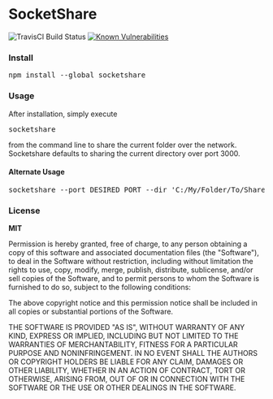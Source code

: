<h1>SocketShare</h1>

![TravisCI Build Status](https://travis-ci.org/theamazingfedex/socketshare.svg?branch=master "TravisCI Build Status for: socketshare")
[![Known Vulnerabilities](https://snyk.io/test/npm/socketshare/badge.svg)](https://snyk.io/test/npm/socketshare)

<h3>Install</h3>
<pre>npm install --global socketshare</pre>

<h3>Usage</h3>
After installation, simply execute
<pre>socketshare</pre>
from the command line to share the current folder over the network.
Socketshare defaults to sharing the current directory over port 3000.

<h4>Alternate Usage</h4>
<pre>socketshare --port DESIRED_PORT --dir 'C:/My/Folder/To/Share'</pre>

<h3>License</h3>
<b>MIT</b>

Permission is hereby granted, free of charge, to any person obtaining a copy of this software and associated documentation files (the "Software"), to deal in the Software without restriction, including without limitation the rights to use, copy, modify, merge, publish, distribute, sublicense, and/or sell copies of the Software, and to permit persons to whom the Software is furnished to do so, subject to the following conditions:

The above copyright notice and this permission notice shall be included in all copies or substantial portions of the Software.

THE SOFTWARE IS PROVIDED "AS IS", WITHOUT WARRANTY OF ANY KIND, EXPRESS OR IMPLIED, INCLUDING BUT NOT LIMITED TO THE WARRANTIES OF MERCHANTABILITY, FITNESS FOR A PARTICULAR PURPOSE AND NONINFRINGEMENT. IN NO EVENT SHALL THE AUTHORS OR COPYRIGHT HOLDERS BE LIABLE FOR ANY CLAIM, DAMAGES OR OTHER LIABILITY, WHETHER IN AN ACTION OF CONTRACT, TORT OR OTHERWISE, ARISING FROM, OUT OF OR IN CONNECTION WITH THE SOFTWARE OR THE USE OR OTHER DEALINGS IN THE SOFTWARE.
